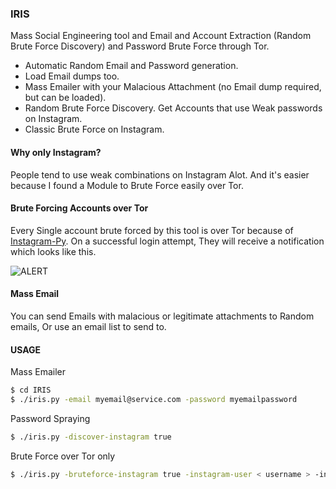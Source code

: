 ### IRIS
Mass Social Engineering tool and Email and Account Extraction (Random Brute Force Discovery) and Password Brute Force through Tor.
- Automatic Random Email and Password generation.
- Load Email dumps too.
- Mass Emailer with your Malacious Attachment (no Email dump required, but can be loaded).
- Random Brute Force Discovery. Get Accounts that use Weak passwords on Instagram.
- Classic Brute Force on Instagram.

#### Why only Instagram?
People tend to use weak combinations on Instagram Alot.
And it's easier because I found a Module to Brute Force easily over Tor.

#### Brute Forcing Accounts over Tor
Every Single account brute forced by this tool is over Tor because of [Instagram-Py](https://github.com/deathsec/instagram-py).
On a successful login attempt, They will receive a notification which looks like this.

![ALERT](https://github.com/quantumcored/paradoxia/blob/master/iris/alert.png)

#### Mass Email
You can send Emails with malacious or legitimate attachments to Random emails, Or use an email list to send to.

#### USAGE
Mass Emailer
```bash
$ cd IRIS
$ ./iris.py -email myemail@service.com -password myemailpassword 
```

Password Spraying
```bash
$ ./iris.py -discover-instagram true
```

Brute Force over Tor only
```bash
$ ./iris.py -bruteforce-instagram true -instagram-user < username > -instagram-list < password list > 
```
